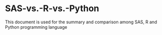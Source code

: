 # SAS-vs.-R-vs.-Python
This document is used for the summary and comparison among SAS, R and Python programming language
